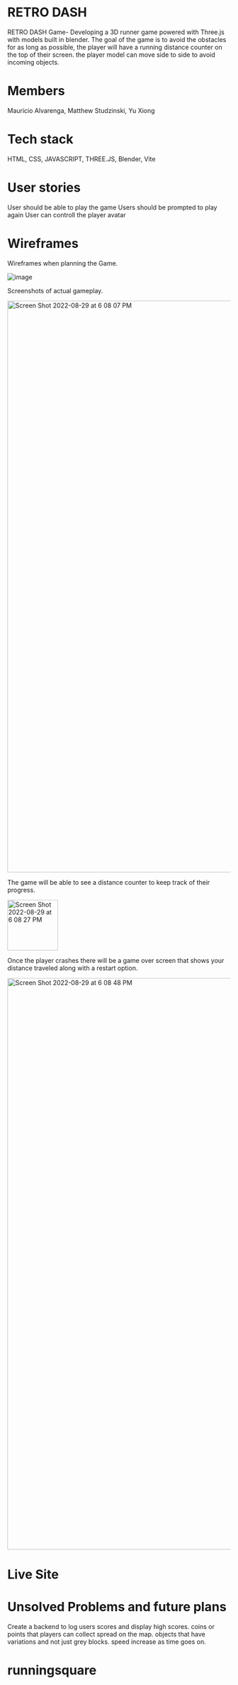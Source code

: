 # RETRO DASH

RETRO DASH Game-
Developing a 3D runner game powered with Three.js with models built in blender. The goal of the game is to avoid the obstacles for as long as possible, the player will have a running distance counter on the top of their screen. the player model can move side to side to avoid incoming objects. 

# Members
Mauricio Alvarenga,
Matthew Studzinski,
Yu Xiong
# Tech stack
HTML,
CSS,
JAVASCRIPT,
THREE.JS,
Blender,
Vite

# User stories
User should be able to play the game
Users should be prompted to play again
User can controll the player avatar

# Wireframes

Wireframes when planning the Game.

![image](https://user-images.githubusercontent.com/88520969/187345419-e6d4990d-ab6a-46c4-93de-f398231d4cdc.png)

Screenshots of actual gameplay.

<img width="1288" alt="Screen Shot 2022-08-29 at 6 08 07 PM" src="https://user-images.githubusercontent.com/88520969/187346880-5be3bc45-97ba-4a06-b2df-1ea7a6bc15b5.png">


The game will be able to see a distance counter to keep track of their progress.

<img width="114" alt="Screen Shot 2022-08-29 at 6 08 27 PM" src="https://user-images.githubusercontent.com/88520969/187347012-503c412f-9dd6-4c79-a635-3c594fbc6a28.png">

Once the player crashes there will be a game over screen that shows your distance traveled along with a restart option.

<img width="1288" alt="Screen Shot 2022-08-29 at 6 08 48 PM" src="https://user-images.githubusercontent.com/88520969/187347253-e2faa5e9-8e99-4c39-85b2-e429a01156fc.png">

# Live Site 

# Unsolved Problems and future plans

Create a backend to log users scores and display high scores.
coins or points that players can collect spread on the map.
objects that have variations and not just grey blocks.
speed increase as time goes on.
# runningsquare
